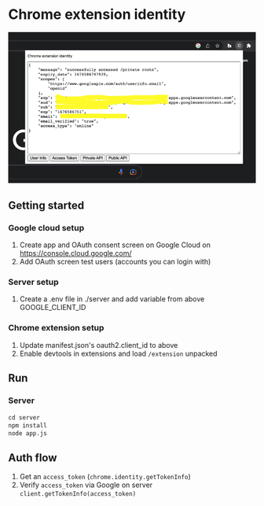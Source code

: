 # Chrome extension identity

![Screenshot](docs/screenshot.png)

## Getting started

### Google cloud setup
1. Create app and OAuth consent screen on Google Cloud on https://console.cloud.google.com/
2. Add OAuth screen test users (accounts you can login with)

### Server setup
1. Create a .env file in ./server and add variable from above GOOGLE_CLIENT_ID

### Chrome extension setup
1. Update manifest.json's oauth2.client_id to above
2. Enable devtools in extensions and load `/extension` unpacked


## Run

### Server
```
cd server
npm install
node app.js
```

## Auth flow

1. Get an `access_token` (`chrome.identity.getTokenInfo`)
2. Verify `access_token` via Google on server `client.getTokenInfo(access_token)`

